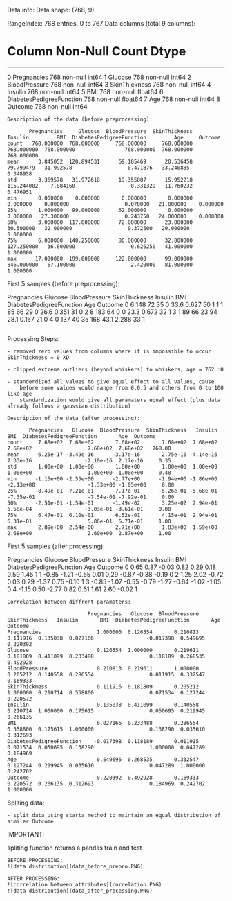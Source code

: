 Data info: Data shape: (768, 9)

RangeIndex: 768 entries, 0 to 767
Data columns (total 9 columns):
#   Column                    Non-Null Count  Dtype
---  ------                    --------------  -----
0   Pregnancies               768 non-null    int64
1   Glucose                   768 non-null    int64
2   BloodPressure             768 non-null    int64
3   SkinThickness             768 non-null    int64
4   Insulin                   768 non-null    int64
5   BMI                       768 non-null    float64
6   DiabetesPedigreeFunction  768 non-null    float64
7   Age                       768 non-null    int64
8   Outcome                   768 non-null    int64
~~~~~~~~~~~~~~~~~~~~~~~~~~~~~~~~~~~~~~~~~~~~~~~~~~~~~~~~~~~~~~~~~~~~~~~~~~~~~~~~~~~~~~~~~~~~~~~~~~~~~~~~~~~~~~~~~~~~~~~~~~~~~~~~~~~~~~
Description of the data (before preprocessing):

       Pregnancies     Glucose  BloodPressure  SkinThickness     Insulin         BMI  DiabetesPedigreeFunction         Age     Outcome
count   768.000000  768.000000     768.000000     768.000000  768.000000  768.000000                768.000000  768.000000  768.000000
mean      3.845052  120.894531      69.105469      20.536458   79.799479   31.992578                  0.471876   33.240885    0.348958
std       3.369578   31.972618      19.355807      15.952218  115.244002    7.884160                  0.331329   11.760232    0.476951
min       0.000000    0.000000       0.000000       0.000000    0.000000    0.000000                  0.078000   21.000000    0.000000
25%       1.000000   99.000000      62.000000       0.000000    0.000000   27.300000                  0.243750   24.000000    0.000000
50%       3.000000  117.000000      72.000000      23.000000   30.500000   32.000000                  0.372500   29.000000    0.000000
75%       6.000000  140.250000      80.000000      32.000000  127.250000   36.600000                  0.626250   41.000000    1.000000
max      17.000000  199.000000     122.000000      99.000000  846.000000   67.100000                  2.420000   81.000000    1.000000
~~~~~~~~~~~~~~~~~~~~~~~~~~~~~~~~~~~~~~~~~~~~~~~~~~~~~~~~~~~~~~~~~~~~~~~~~~~~~~~~~~~~~~~~~~~~~~~~~~~~~~~~~~~~~~~~~~~~~~~~~~~~~~~~~~~~~~
First 5 samples (before preprocessing):

   Pregnancies  Glucose  BloodPressure  SkinThickness  Insulin   BMI  DiabetesPedigreeFunction  Age  Outcome
0            6      148             72             35        0  33.6                     0.627   50        1
1            1       85             66             29        0  26.6                     0.351   31        0
2            8      183             64              0        0  23.3                     0.672   32        1
3            1       89             66             23       94  28.1                     0.167   21        0
4            0      137             40             35      168  43.1                     2.288   33        1
~~~~~~~~~~~~~~~~~~~~~~~~~~~~~~~~~~~~~~~~~~~~~~~~~~~~~~~~~~~~~~~~~~~~~~~~~~~~~~~~~~~~~~~~~~~~~~~~~~~~~~~~~~~~~~~~~~~~~~~~~~~~~~~~~~~~~~
~~~~~~~~~~~~~~~~~~~~~~~~~~~~~~~~~~~~~~~~~~~~~~~~~~~~~~~~~~~~~~~~~~~~~~~~~~~~~~~~~~~~~~~~~~~~~~~~~~~~~~~~~~~~~~~~~~~~~~~~~~~~~~~~~~~~~~
Processing Steps:

    - removed zero values from columns where it is impossible to occur SkinThickness = 0 XD

    - clipped extreme outliers (beyond whiskers) to whiskers, age = 762 :0

    - standerdized all values to give equal effect to all values, cause
        before some values would range from 0,0.5 and others from 0 to 100 like age
        standardization would give all paramaters equal effect (plus data already follows a gaussian distribution)
~~~~~~~~~~~~~~~~~~~~~~~~~~~~~~~~~~~~~~~~~~~~~~~~~~~~~~~~~~~~~~~~~~~~~~~~~~~~~~~~~~~~~~~~~~~~~~~~~~~~~~~~~~~~~~~~~~~~~~~~~~~~~~~~~~~~~~
Description of the data (after processing):

       Pregnancies   Glucose  BloodPressure  SkinThickness   Insulin       BMI  DiabetesPedigreeFunction       Age  Outcome
count     7.68e+02  7.68e+02       7.68e+02       7.68e+02  7.68e+02  7.68e+02                  7.68e+02  7.68e+02   768.00
mean     -6.25e-17 -3.49e-16       3.17e-16       2.75e-16 -4.14e-16  7.33e-16                 -2.10e-16  2.17e-16     0.35
std       1.00e+00  1.00e+00       1.00e+00       1.00e+00  1.00e+00  1.00e+00                  1.00e+00  1.00e+00     0.48
min      -1.15e+00 -2.55e+00      -2.77e+00      -1.94e+00 -1.86e+00 -2.13e+00                 -1.33e+00 -1.05e+00     0.00
25%      -8.49e-01 -7.21e-01      -7.17e-01      -5.26e-01 -5.68e-01 -7.35e-01                 -7.54e-01 -7.92e-01     0.00
50%      -2.51e-01 -1.54e-01      -1.49e-02       3.25e-02  2.94e-01  6.58e-04                 -3.03e-01 -3.61e-01     0.00
75%       6.47e-01  6.10e-01       6.52e-01       4.15e-01  2.94e-01  6.31e-01                  5.86e-01  6.71e-01     1.00
max       2.89e+00  2.54e+00       2.71e+00       1.83e+00  1.59e+00  2.68e+00                  2.60e+00  2.87e+00     1.00
~~~~~~~~~~~~~~~~~~~~~~~~~~~~~~~~~~~~~~~~~~~~~~~~~~~~~~~~~~~~~~~~~~~~~~~~~~~~~~~~~~~~~~~~~~~~~~~~~~~~~~~~~~~~~~~~~~~~~~~~~~~~~~~~~~~~~~
First 5 samples (after processing):

Pregnancies  Glucose  BloodPressure  SkinThickness  Insulin   BMI  DiabetesPedigreeFunction   Age  Outcome
0         0.65     0.87          -0.03           0.82     0.29  0.18                      0.59  1.45        1
1        -0.85    -1.21          -0.55           0.01     0.29 -0.87                     -0.38 -0.19        0
2         1.25     2.02          -0.72           0.03     0.29 -1.37                      0.75 -0.10        1
3        -0.85    -1.07          -0.55          -0.79    -1.27 -0.64                     -1.02 -1.05        0
4        -1.15     0.50          -2.77           0.82     0.61  1.61                      2.60 -0.02        1
~~~~~~~~~~~~~~~~~~~~~~~~~~~~~~~~~~~~~~~~~~~~~~~~~~~~~~~~~~~~~~~~~~~~~~~~~~~~~~~~~~~~~~~~~~~~~~~~~~~~~~~~~~~~~~~~~~~~~~~~~~~~~~~~~~~~~~
Correlation between diffrent paramaters:

                          Pregnancies   Glucose  BloodPressure  SkinThickness   Insulin       BMI  DiabetesPedigreeFunction       Age   Outcome
Pregnancies                  1.000000  0.126554       0.210813       0.111916  0.135038  0.027166                 -0.017398  0.549695  0.220392
Glucose                      0.126554  1.000000       0.219611       0.181809  0.411099  0.233488                  0.118189  0.268535  0.492928
BloodPressure                0.210813  0.219611       1.000000       0.205212  0.140558  0.286554                  0.011915  0.332547  0.169333
SkinThickness                0.111916  0.181809       0.205212       1.000000  0.210714  0.558800                  0.071534  0.127244  0.220572
Insulin                      0.135038  0.411099       0.140558       0.210714  1.000000  0.175615                  0.050695  0.219945  0.266135
BMI                          0.027166  0.233488       0.286554       0.558800  0.175615  1.000000                  0.138290  0.035610  0.312693
DiabetesPedigreeFunction    -0.017398  0.118189       0.011915       0.071534  0.050695  0.138290                  1.000000  0.047289  0.184969
Age                          0.549695  0.268535       0.332547       0.127244  0.219945  0.035610                  0.047289  1.000000  0.242702
Outcome                      0.220392  0.492928       0.169333       0.220572  0.266135  0.312693                  0.184969  0.242702  1.000000
~~~~~~~~~~~~~~~~~~~~~~~~~~~~~~~~~~~~~~~~~~~~~~~~~~~~~~~~~~~~~~~~~~~~~~~~~~~~~~~~~~~~~~~~~~~~~~~~~~~~~~~~~~~~~~~~~~~~~~~~~~~~~~~~~~~~~~
Spliting data:

    - split data using starta method to maintain an equal distribution of similer Outcome

IMPORTANT:

spliting function returns a pandas train and test
~~~~~~~~~~~~~~~~~~~~~~~~~~~~~~~~~~~~~~~~~~~~~~~~~~~~~~~~~~~~~~~~~~~~~~~~~~~~~~~~~~~~~~~~~~~~~~~~~~~~~~~~~~~~~~~~~~~~~~~~~~~~~~~~~~~~~~
BEFORE PROCESSING:
![data distribution](data_before_prepro.PNG)

AFTER PROCESSING:
![correlation between attributes](correlation.PNG)
![data distripution](data_after_processing.PNG)
